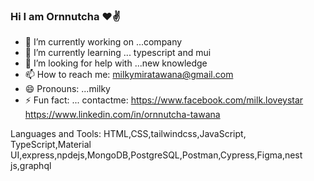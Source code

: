 ### Hi I am Ornnutcha ❤️✌️

- 🔭 I’m currently working on ...company
- 🌱 I’m currently learning ... typescript and mui
- 🤔 I’m looking for help with ...new knowledge
- 📫 How to reach me: milkymiratawana@gmail.com
- 😄 Pronouns: ...milky
- ⚡ Fun fact: ...
contactme:
https://www.facebook.com/milk.loveystar
https://www.linkedin.com/in/ornnutcha-tawana

Languages and Tools:
HTML,CSS,tailwindcss,JavaScript, TypeScript,Material UI,express,npdejs,MongoDB,PostgreSQL,Postman,Cypress,Figma,nest js,graphql

